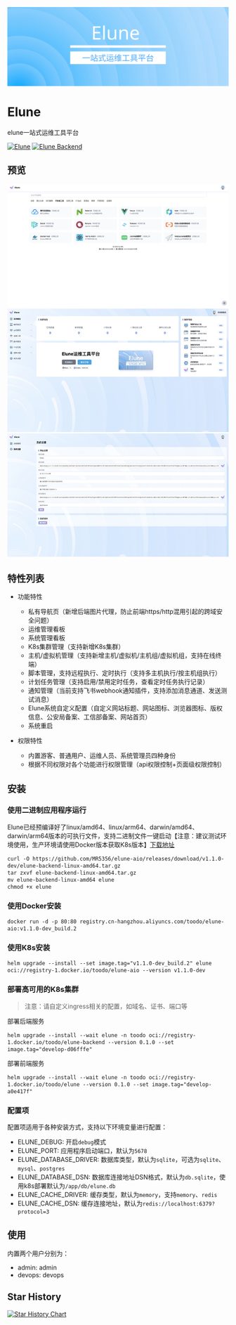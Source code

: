 ![](images/elune.svg)
# Elune
elune一站式运维工具平台

[![Elune](https://img.shields.io/badge/elune-前端-blue?style=social&logo=github)](https://github.com/MR5356/elune)
[![Elune Backend](https://img.shields.io/badge/elune_Backend-后端-blue?style=social&logo=github)](https://github.com/MR5356/elune-backend)

## 预览
![导航页](images/nav.jpg)
![运维页](images/devops.jpg)
![管理页](images/admin.jpg)

## 特性列表
* 功能特性
  * 私有导航页（新增后端图片代理，防止前端https/http混用引起的跨域安全问题）
  * 运维管理看板
  * 系统管理看板
  * K8s集群管理（支持新增K8s集群）
  * 主机/虚拟机管理（支持新增主机/虚拟机/主机组/虚拟机组，支持在线终端）
  * 脚本管理，支持远程执行、定时执行（支持多主机执行/按主机组执行）
  * 计划任务管理（支持启用/禁用定时任务，查看定时任务执行记录）
  * 通知管理（当前支持飞书webhook通知插件，支持添加消息通道、发送测试消息）
  * Elune系统自定义配置（自定义网站标题、网站图标、浏览器图标、版权信息、公安局备案、工信部备案、网站首页）
  * 系统重启

* 权限特性
  * 内置游客、普通用户、运维人员、系统管理员四种身份
  * 根据不同权限对各个功能进行权限管理（api权限控制+页面级权限控制）

## 安装
### 使用二进制应用程序运行
Elune已经预编译好了linux/amd64、linux/arm64、darwin/amd64、darwin/arm64版本的可执行文件，支持二进制文件一键启动【注意：建议测试环境使用，生产环境请使用Docker版本获取K8s版本】[下载地址](https://github.com/MR5356/elune-aio/releases)
```shell
curl -O https://github.com/MR5356/elune-aio/releases/download/v1.1.0-dev/elune-backend-linux-amd64.tar.gz
tar zxvf elune-backend-linux-amd64.tar.gz
mv elune-backend-linux-amd64 elune 
chmod +x elune
```
### 使用Docker安装
```shell
docker run -d -p 80:80 registry.cn-hangzhou.aliyuncs.com/toodo/elune-aio:v1.1.0-dev_build.2
```
### 使用K8s安装
```shell
helm upgrade --install --set image.tag="v1.1.0-dev_build.2" elune oci://registry-1.docker.io/toodo/elune-aio --version v1.1.0-dev
```

### 部署高可用的K8s集群
> 注意：请自定义ingress相关的配置，如域名、证书、端口等

部署后端服务
```shell
helm upgrade --install --wait elune -n toodo oci://registry-1.docker.io/toodo/elune-backend --version 0.1.0 --set image.tag="develop-d06fffe"
```
部署前端服务
```shell
helm upgrade --install --wait elune -n toodo oci://registry-1.docker.io/toodo/elune --version 0.1.0 --set image.tag="develop-a0e417f"
```

### 配置项
配置项适用于各种安装方式，支持以下环境变量进行配置：

* ELUNE_DEBUG: 开启`debug`模式
* ELUNE_PORT: 应用程序启动端口，默认为`5678`
* ELUNE_DATABASE_DRIVER: 数据库类型，默认为`sqlite`，可选为`sqlite`、`mysql`、`postgres`
* ELUNE_DATABASE_DSN: 数据库连接地址DSN格式，默认为`db.sqlite`，使用k8s部署默认为`/app/db/elune.db`
* ELUNE_CACHE_DRIVER: 缓存类型，默认为`memory`，支持`memory`、`redis`
* ELUNE_CACHE_DSN: 缓存连接地址，默认为`redis://localhost:6379?protocol=3`

## 使用
内置两个用户分别为：
* admin: admin
* devops: devops

## Star History

[![Star History Chart](https://api.star-history.com/svg?repos=mr5356/elune-aio,mr5356/elune,mr5356/elune-backend&type=Date)](https://star-history.com/#mr5356/elune-aio&mr5356/elune&mr5356/elune-backend&Date)
